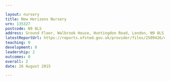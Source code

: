 ```yaml
---

layout: nursery
title: New Horizons Nursery
urn: 135327
postcode: N9 8LS
address: Ground Floor, Walbrook House, Huntingdon Road, London, N9 8LS
latestReportUrl: https://reports.ofsted.gov.uk/provider/files/2509426/urn/135327.pdf
teaching: 0
development: 0
leadership: 2
outcomes: 0
overall: 2
date: 26 August 2015

---
```

